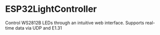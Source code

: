 # ESP32LightController
Control WS2812B LEDs through an intuitive web interface. Supports real-time data via UDP and E1.31
